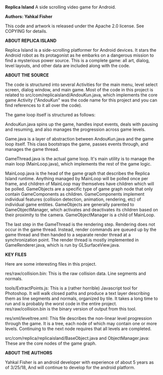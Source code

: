 ****Replica Island****
A side scrolling video game for Android.

**Authors: Yahkal Fisher**

This code and artwork is released under the Apache 2.0 license.  See COPYING for details.

**ABOUT REPLICA ISLAND**

Replica Island is a side-scrolling platformer for Android devices.  It stars the Android robot as its protagonist as he embarks on a dangerous mission to find a mysterious power source.  This is a complete game: all art, dialog, level layouts, and other data are included along with the code.

**ABOUT THE SOURCE**

The code is structured into several Activities for the main menu, level select screen, dialog window, and main game.  Most of the code in this project is related to src/com/replicaisland/AndouKun.java, which implements the core game Activity ("AndouKun" was the code name for this project and you can find references to it all over the code).

The game loop itself is structured as follows:

AndouKun.java spins up the game, handles input events, deals with pausing and resuming, and also manages the progression across game levels.

Game.java is a layer of abstraction between AndouKun.java and the game loop itself.  This class bootstraps the game, passes events through, and manages the game thread.

GameThread.java is the actual game loop.  It's main utility is to manage the main loop (MainLoop.java), which implements the rest of the game logic.

MainLoop.java is the head of the game graph that describes the Replica Island runtime.  Anything managed by MainLoop will be polled once per frame, and children of MainLoop may themselves have children which will be polled.  GameObjects are a specific type of game graph node that only contain GameComponents as children.  GameComponents implement individual features (collision detection, animation, rendering, etc) of individual game entities.  GameObjects are generally parented to GameObjectManager, which activates and deactivates its children based on their proximity to the camera.  GameObjectManager is a child of MainLoop.

The last step in the GameThread is the rendering step.  Rendering does not occur in the game thread.  Instead, render commands are queued up by the game thread and then handed to a separate render thread at a synchronization point.  The render thread is mostly implemented in GameRenderer.java, which is run by GLSurfaceView.java.

**KEY FILES**

Here are some interesting files in this project.

res/raw/collision.bin: This is the raw collision data.  Line segments and normals.

tools/ExtractPoints.js: This is a (rather horrible) Javascript tool for Photoshop.  It will walk closed paths and produce a text layer describing them as line segments and normals, organized by tile.  It takes a long time to run and is probably the worst code in the entire project.  res/raw/collision.bin is the binary version of output from this tool.

res/xml/leveltree.xml: This file describes the non-linear level progression through the game.  It is a tree, each node of which may contain one or more levels.  Continuing to the next node requires that all levels are completed.

src/com/replica/replicaisland/BaseObject.java and ObjectManager.java: These are the core nodes of the game graph.

**ABOUT THE AUTHORS**

Yahkal Fisher is an android developer with experience of about 5 years as of 3/25/18, And will continue to develop for the android platform.
